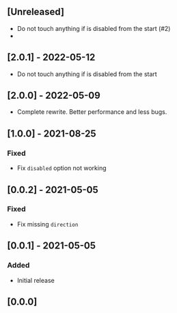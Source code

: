 ## [Unreleased]
- Do not touch anything if is disabled from the start (#2)
- 
## [2.0.1] - 2022-05-12
- Do not touch anything if is disabled from the start

## [2.0.0] - 2022-05-09
- Complete rewrite. Better performance and less bugs.

## [1.0.0] - 2021-08-25
### Fixed
- Fix `disabled` option not working

## [0.0.2] - 2021-05-05
### Fixed
- Fix missing `direction`

## [0.0.1] - 2021-05-05
### Added
- Initial release

## [0.0.0]
